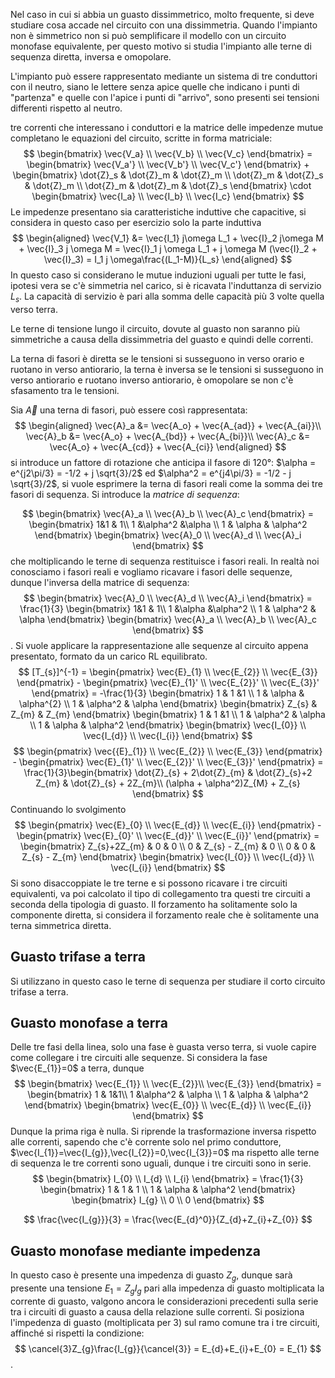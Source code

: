 Nel caso in cui si abbia un guasto dissimmetrico, molto frequente, si deve studiare cosa accade nel circuito con una dissimmetria.
Quando l'impianto non è simmetrico non si può semplificare il modello con un circuito monofase equivalente, per questo motivo si studia l'impianto alle terne di sequenza diretta, inversa e omopolare.

L'impianto può essere rappresentato mediante un sistema di tre conduttori con il neutro, siano le lettere senza apice quelle che indicano i punti di "partenza" e quelle con l'apice i punti di "arrivo", sono presenti sei tensioni differenti rispetto al neutro.

tre correnti che interessano i conduttori e la matrice delle impedenze mutue completano le equazioni del circuito, scritte in forma matriciale:
$$
\begin{bmatrix}
\vec{V_a} \\ \vec{V_b} \\ \vec{V_c}
\end{bmatrix} = 
\begin{bmatrix}
\vec{V_a'} \\ \vec{V_b'} \\ \vec{V_c'}
\end{bmatrix} +
\begin{bmatrix}
\dot{Z}_s & \dot{Z}_m & \dot{Z}_m \\
\dot{Z}_m & \dot{Z}_s & \dot{Z}_m \\
\dot{Z}_m & \dot{Z}_m & \dot{Z}_s
\end{bmatrix}
\cdot
\begin{bmatrix}
\vec{I_a} \\ \vec{I_b} \\ \vec{I_c}
\end{bmatrix}
$$
Le impedenze presentano sia caratteristiche induttive che capacitive, si considera in questo caso per esercizio solo la parte induttiva
$$
\begin{aligned}
\vec{V_1} &= \vec{I_1} j\omega L_1 + \vec{I}_2 j\omega M + \vec{I}_3 j \omega M =
 \vec{I}_1 j \omega L_1 + j \omega M (\vec{I}_2 + \vec{I}_3) =
 I_1 j \omega\frac{(L_1-M)}{L_s}
\end{aligned}
$$
In questo caso si considerano le mutue induzioni uguali per tutte le fasi, ipotesi vera se c'è simmetria nel carico, si è ricavata l'induttanza di servizio $L_s$.
La capacità di servizio è pari alla somma delle capacità più 3 volte quella verso terra.

Le terne di tensione lungo il circuito, dovute al guasto non saranno più simmetriche a causa della dissimmetria del guasto e quindi delle correnti.

La terna di fasori è diretta se le tensioni si susseguono in verso orario e ruotano in verso antiorario, la terna è inversa se le tensioni si susseguono in verso antiorario e ruotano inverso antiorario, è omopolare se non c'è sfasamento tra le tensioni.

Sia $\vec{A}$ una terna di fasori, può essere così rappresentata:
$$
\begin{aligned}
\vec{A}_a &= \vec{A_o} + \vec{A_{ad}} + \vec{A_{ai}}\\
\vec{A}_b &= \vec{A_o} + \vec{A_{bd}} + \vec{A_{bi}}\\
\vec{A}_c &= \vec{A_o} + \vec{A_{cd}} + \vec{A_{ci}}
\end{aligned}
$$
si introduce un fattore di rotazione che anticipa il fasore di 120°: $\alpha = e^{j2\pi/3} = -1/2 + j \sqrt{3}/2$ ed $\alpha^2 = e^{j4\pi/3} = -1/2 - j \sqrt{3}/2$,
si vuole esprimere la terna di fasori reali come la somma dei tre fasori di sequenza.
Si introduce la *matrice di sequenza*:

$$
\begin{bmatrix}
\vec{A}_a \\ \vec{A}_b \\ \vec{A}_c
\end{bmatrix} = 
\begin{bmatrix}
1&1 & 1\\
1 &\alpha^2 &\alpha \\
1 & \alpha & \alpha^2
\end{bmatrix}
\begin{bmatrix}
\vec{A}_0 \\ \vec{A}_d \\ \vec{A}_i
\end{bmatrix}
$$
che moltiplicando le terne di sequenza restituisce i fasori reali.
In realtà noi conosciamo i fasori reali e vogliamo ricavare i fasori delle sequenze, dunque l'inversa della matrice di sequenza:
$$
\begin{bmatrix}
\vec{A}_0 \\ \vec{A}_d \\ \vec{A}_i
\end{bmatrix} = 
\frac{1}{3}
\begin{bmatrix}
1&1 & 1\\
1 &\alpha &\alpha^2 \\
1 & \alpha^2 & \alpha
\end{bmatrix}
\begin{bmatrix}
\vec{A}_a \\ \vec{A}_b \\ \vec{A}_c
\end{bmatrix}
$$
.
Si vuole applicare la rappresentazione alle sequenze al circuito appena presentato, formato da un carico RL equilibrato.
$$
[T_{s}]^{-1} = \begin{pmatrix}
\vec{E}_{1} \\ \vec{E_{2}} \\ \vec{E_{3}}    
\end{pmatrix} -
\begin{pmatrix}
\vec{E}_{1}' \\ \vec{E_{2}}' \\ \vec{E_{3}}'   
\end{pmatrix} = -\frac{1}{3}
\begin{bmatrix}
1 & 1 &1 \\ 
1 & \alpha & \alpha^{2} \\ 
1 & \alpha^2 & \alpha
\end{bmatrix} 
\begin{bmatrix}
Z_{s} & Z_{m} & Z_{m} 
\end{bmatrix}
\begin{bmatrix}
1 & 1 &1 \\ 
1 & \alpha^2 & \alpha  \\
1 & \alpha & \alpha^2
\end{bmatrix} 
\begin{bmatrix}
\vec{I_{0}} \\ \vec{I_{d}} \\ \vec{I_{i}}
\end{bmatrix}
$$
$$
\begin{pmatrix}
\vec{{E}_{1}} \\ \vec{E_{2}} \\ \vec{E_{3}}  \end{pmatrix} -
\begin{pmatrix}
\vec{E}_{1}' \\ \vec{E_{2}}' \\ \vec{E_{3}}'   
\end{pmatrix} = 
\frac{1}{3}\begin{bmatrix}
\dot{Z}_{s} + 2\dot{Z}_{m} & \dot{Z}_{s}+2 Z_{m} & \dot{Z}_{s} + 2Z_{m}\\ 
(\alpha + \alpha^2)Z_{M} + Z_{s}
\end{bmatrix}
$$
Continuando lo svolgimento
$$
\begin{pmatrix}
\vec{E}_{0} \\ \vec{E_{d}} \\ \vec{E_{i}}    
\end{pmatrix} -
\begin{pmatrix}
\vec{E}_{0}' \\ \vec{E_{d}}' \\ \vec{E_{i}}'   
\end{pmatrix} =
\begin{bmatrix}
Z_{s}+2Z_{m} & 0 & 0 \\ 
0 & Z_{s} - Z_{m} & 0  \\
0 & 0 & Z_{s} - Z_{m}
\end{bmatrix}
\begin{bmatrix}
\vec{I_{0}} \\ \vec{I_{d}} \\ \vec{I_{i}}
\end{bmatrix}
$$
Si sono disaccoppiate le tre terne e si possono ricavare i tre circuiti equivalenti, va poi calcolato il tipo di collegamento tra questi tre circuiti a seconda della tipologia di guasto.
Il forzamento ha solitamente solo la componente diretta, si considera il forzamento reale che è solitamente una terna simmetrica diretta.

## Guasto trifase a terra
Si utilizzano in questo caso le terne di sequenza per studiare il corto circuito trifase a terra.

## Guasto monofase a terra
Delle tre fasi della linea, solo una fase è guasta verso terra, si vuole capire come collegare i tre circuiti alle sequenze. Si considera la fase $\vec{E_{1}}=0$ a terra, dunque
$$
\begin{bmatrix}
\vec{E_{1}} \\ \vec{E_{2}}\\ \vec{E_{3}}
\end{bmatrix} = 
\begin{bmatrix}
1 & 1&1\\ 1 &\alpha^2 & \alpha \\ 1 & \alpha & \alpha^2
\end{bmatrix}
\begin{bmatrix}
\vec{E_{0}} \\ \vec{E_{d}} \\ \vec{E_{i}}
\end{bmatrix}
$$
Dunque la prima riga è nulla. Si riprende la trasformazione inversa rispetto alle correnti, sapendo che c'è corrente solo nel primo conduttore,
$\vec{I_{1}}=\vec{I_{g}},\vec{I_{2}}=0,\vec{I_{3}}=0$ ma rispetto alle terne di sequenza le tre correnti sono uguali, dunque i tre circuiti sono in serie.
$$
\begin{bmatrix}
I_{0} \\ I_{d} \\ I_{i}
\end{bmatrix} = \frac{1}{3}
\begin{bmatrix}
1 & 1 & 1 \\ 1 & \alpha & \alpha^2
\end{bmatrix}
\begin{bmatrix}
I_{g} \\ 0 \\ 0
\end{bmatrix}
$$

$$
\frac{\vec{I_{g}}}{3} = \frac{\vec{E_{d}^0}}{Z_{d}+Z_{i}+Z_{0}}
$$
## Guasto monofase mediante impedenza
In questo caso è presente una impedenza di guasto $Z_g$, dunque sarà presente una tensione $E_1=Z_{g}I_{g}$ pari alla impedenza di guasto moltiplicata la corrente di guasto, valgono ancora le considerazioni precedenti sulla serie tra i circuiti di guasto a causa della relazione sulle correnti. Si posiziona l'impedenza di guasto (moltiplicata per 3) sul ramo comune tra i tre circuiti, affinché si rispetti la condizione:
$$
\cancel{3}Z_{g}\frac{I_{g}}{\cancel{3}} = E_{d}+E_{i}+E_{0} = E_{1}
$$
.
